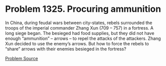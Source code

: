 # Problem 1325. Procuring ammunition

In China, during feudal wars between city-states, rebels surrounded the troops of the imperial commander Zhang Xun (709 – 757) in a fortress. A long siege began. The besieged had food supplies, but they did not have enough “ammunition” – arrows – to repel the attacks of the attackers. Zhang Xun decided to use the enemy’s arrows. But how to force the rebels to “share” arrows with their enemies besieged in the fortress?

[Problem Source](https://www.trizland.ru/tasks/6093/)